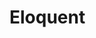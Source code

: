 # Eloquent
<!-- oioaiojigaiokmjkfkkfaif
jkfnj.akjfk\/kv\;fmkka;dk
fljif;joijiogvijgviojiojvioa
;jgoaijkiotkgoktokaokpo -->
